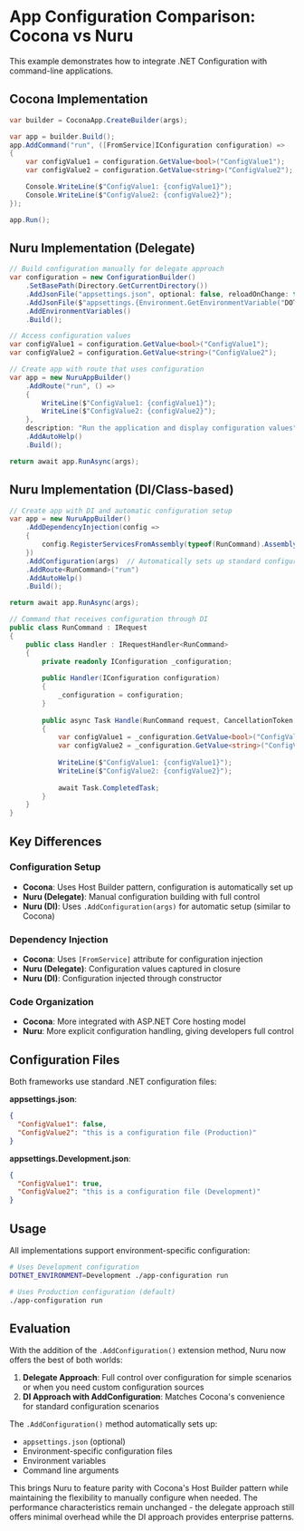 # App Configuration Comparison: Cocona vs Nuru

This example demonstrates how to integrate .NET Configuration with command-line applications.

## Cocona Implementation

```csharp
var builder = CoconaApp.CreateBuilder(args);

var app = builder.Build();
app.AddCommand("run", ([FromService]IConfiguration configuration) =>
{
    var configValue1 = configuration.GetValue<bool>("ConfigValue1");
    var configValue2 = configuration.GetValue<string>("ConfigValue2");

    Console.WriteLine($"ConfigValue1: {configValue1}");
    Console.WriteLine($"ConfigValue2: {configValue2}");
});

app.Run();
```

## Nuru Implementation (Delegate)

```csharp
// Build configuration manually for delegate approach
var configuration = new ConfigurationBuilder()
    .SetBasePath(Directory.GetCurrentDirectory())
    .AddJsonFile("appsettings.json", optional: false, reloadOnChange: true)
    .AddJsonFile($"appsettings.{Environment.GetEnvironmentVariable("DOTNET_ENVIRONMENT") ?? "Production"}.json", optional: true)
    .AddEnvironmentVariables()
    .Build();

// Access configuration values
var configValue1 = configuration.GetValue<bool>("ConfigValue1");
var configValue2 = configuration.GetValue<string>("ConfigValue2");

// Create app with route that uses configuration
var app = new NuruAppBuilder()
    .AddRoute("run", () =>
    {
        WriteLine($"ConfigValue1: {configValue1}");
        WriteLine($"ConfigValue2: {configValue2}");
    },
    description: "Run the application and display configuration values")
    .AddAutoHelp()
    .Build();

return await app.RunAsync(args);
```

## Nuru Implementation (DI/Class-based)

```csharp
// Create app with DI and automatic configuration setup
var app = new NuruAppBuilder()
    .AddDependencyInjection(config => 
    {
        config.RegisterServicesFromAssembly(typeof(RunCommand).Assembly);
    })
    .AddConfiguration(args)  // Automatically sets up standard configuration sources
    .AddRoute<RunCommand>("run")
    .AddAutoHelp()
    .Build();

return await app.RunAsync(args);

// Command that receives configuration through DI
public class RunCommand : IRequest
{
    public class Handler : IRequestHandler<RunCommand>
    {
        private readonly IConfiguration _configuration;
        
        public Handler(IConfiguration configuration)
        {
            _configuration = configuration;
        }
        
        public async Task Handle(RunCommand request, CancellationToken cancellationToken)
        {
            var configValue1 = _configuration.GetValue<bool>("ConfigValue1");
            var configValue2 = _configuration.GetValue<string>("ConfigValue2");
            
            WriteLine($"ConfigValue1: {configValue1}");
            WriteLine($"ConfigValue2: {configValue2}");
            
            await Task.CompletedTask;
        }
    }
}
```

## Key Differences

### Configuration Setup
- **Cocona**: Uses Host Builder pattern, configuration is automatically set up
- **Nuru (Delegate)**: Manual configuration building with full control
- **Nuru (DI)**: Uses `.AddConfiguration(args)` for automatic setup (similar to Cocona)

### Dependency Injection
- **Cocona**: Uses `[FromService]` attribute for configuration injection
- **Nuru (Delegate)**: Configuration values captured in closure
- **Nuru (DI)**: Configuration injected through constructor

### Code Organization
- **Cocona**: More integrated with ASP.NET Core hosting model
- **Nuru**: More explicit configuration handling, giving developers full control

## Configuration Files

Both frameworks use standard .NET configuration files:

**appsettings.json**:
```json
{
  "ConfigValue1": false,
  "ConfigValue2": "this is a configuration file (Production)"
}
```

**appsettings.Development.json**:
```json
{
  "ConfigValue1": true,
  "ConfigValue2": "this is a configuration file (Development)"
}
```

## Usage

All implementations support environment-specific configuration:

```bash
# Uses Development configuration
DOTNET_ENVIRONMENT=Development ./app-configuration run

# Uses Production configuration (default)
./app-configuration run
```

## Evaluation

With the addition of the `.AddConfiguration()` extension method, Nuru now offers the best of both worlds:

1. **Delegate Approach**: Full control over configuration for simple scenarios or when you need custom configuration sources
2. **DI Approach with AddConfiguration**: Matches Cocona's convenience for standard configuration scenarios

The `.AddConfiguration()` method automatically sets up:
- `appsettings.json` (optional)
- Environment-specific configuration files
- Environment variables
- Command line arguments

This brings Nuru to feature parity with Cocona's Host Builder pattern while maintaining the flexibility to manually configure when needed. The performance characteristics remain unchanged - the delegate approach still offers minimal overhead while the DI approach provides enterprise patterns.